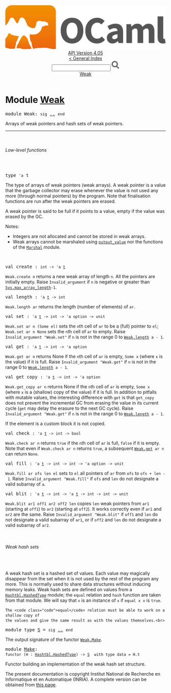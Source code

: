 <!-- ((! set title API !)) ((! set documentation !)) ((! set api !)) ((! set nobreadcrumb !)) -->
<div class="api"><header><nav class="toc brand"><a class="brand" href="https://ocaml.org/"><img src="colour-logo-gray.svg" class="svg" alt="OCaml"></a></nav><nav class="toc"><div class="toc_version"><a href="/docs" id="version-select">API Version 4.05</a></div><a href="index.html">&lt; General Index</a><div class="api_search"><input type="text" name="apisearch" id="api_search" oninput="mySearch(false);" onkeypress="this.oninput();" onclick="this.oninput();" onpaste="this.oninput();">
<img src="search_icon.svg" alt="Search" class="svg" onclick="mySearch(false)"></div>
<div id="search_results"></div><div class="toc_title"><a href="#top">Weak</a></div><ul></ul></nav></header>

<h1>Module <a href="type_Weak.html">Weak</a></h1>

<pre><span class="keyword">module</span> Weak: <code class="code"><span class="keyword">sig</span></code> <a href="Weak.html">..</a> <code class="code"><span class="keyword">end</span></code></pre><div class="info module top">
Arrays of weak pointers and hash sets of weak pointers.<br>
</div>
<hr width="100%">
<br>
<h6 id="6_Lowlevelfunctions">Low-level functions</h6><br>

<pre><span id="TYPEt"><span class="keyword">type</span> <code class="type">'a</code> t</span> </pre>
<div class="info ">
The type of arrays of weak pointers (weak arrays).  A weak
   pointer is a value that the garbage collector may erase whenever
   the value is not used any more (through normal pointers) by the
   program.  Note that finalisation functions are run after the
   weak pointers are erased.
<p>

   A weak pointer is said to be full if it points to a value,
   empty if the value was erased by the GC.
</p><p>

   Notes:</p><ul>
<li>Integers are not allocated and cannot be stored in weak arrays.</li>
<li>Weak arrays cannot be marshaled using <a href="Pervasives.html#VALoutput_value"><code class="code">output_value</code></a>
     nor the functions of the <a href="Marshal.html"><code class="code"><span class="constructor">Marshal</span></code></a> module.</li>
</ul>
<br>
</div>


<pre><span id="VALcreate"><span class="keyword">val</span> create</span> : <code class="type">int -&gt; 'a <a href="Weak.html#TYPEt">t</a></code></pre><div class="info ">
<code class="code"><span class="constructor">Weak</span>.create&nbsp;n</code> returns a new weak array of length <code class="code">n</code>.
   All the pointers are initially empty.  Raise <code class="code"><span class="constructor">Invalid_argument</span></code>
   if <code class="code">n</code> is negative or greater than <a href="Sys.html#VALmax_array_length"><code class="code"><span class="constructor">Sys</span>.max_array_length</code></a><code class="code">-1</code>.<br>
</div>

<pre><span id="VALlength"><span class="keyword">val</span> length</span> : <code class="type">'a <a href="Weak.html#TYPEt">t</a> -&gt; int</code></pre><div class="info ">
<code class="code"><span class="constructor">Weak</span>.length&nbsp;ar</code> returns the length (number of elements) of
   <code class="code">ar</code>.<br>
</div>

<pre><span id="VALset"><span class="keyword">val</span> set</span> : <code class="type">'a <a href="Weak.html#TYPEt">t</a> -&gt; int -&gt; 'a option -&gt; unit</code></pre><div class="info ">
<code class="code"><span class="constructor">Weak</span>.set&nbsp;ar&nbsp;n&nbsp;(<span class="constructor">Some</span>&nbsp;el)</code> sets the <code class="code">n</code>th cell of <code class="code">ar</code> to be a
   (full) pointer to <code class="code">el</code>; <code class="code"><span class="constructor">Weak</span>.set&nbsp;ar&nbsp;n&nbsp;<span class="constructor">None</span></code> sets the <code class="code">n</code>th
   cell of <code class="code">ar</code> to empty.
   Raise <code class="code"><span class="constructor">Invalid_argument</span>&nbsp;<span class="string">"Weak.set"</span></code> if <code class="code">n</code> is not in the range
   0 to <a href="Weak.html#VALlength"><code class="code"><span class="constructor">Weak</span>.length</code></a><code class="code">&nbsp;a&nbsp;-&nbsp;1</code>.<br>
</div>

<pre><span id="VALget"><span class="keyword">val</span> get</span> : <code class="type">'a <a href="Weak.html#TYPEt">t</a> -&gt; int -&gt; 'a option</code></pre><div class="info ">
<code class="code"><span class="constructor">Weak</span>.get&nbsp;ar&nbsp;n</code> returns None if the <code class="code">n</code>th cell of <code class="code">ar</code> is
   empty, <code class="code"><span class="constructor">Some</span>&nbsp;x</code> (where <code class="code">x</code> is the value) if it is full.
   Raise <code class="code"><span class="constructor">Invalid_argument</span>&nbsp;<span class="string">"Weak.get"</span></code> if <code class="code">n</code> is not in the range
   0 to <a href="Weak.html#VALlength"><code class="code"><span class="constructor">Weak</span>.length</code></a><code class="code">&nbsp;a&nbsp;-&nbsp;1</code>.<br>
</div>

<pre><span id="VALget_copy"><span class="keyword">val</span> get_copy</span> : <code class="type">'a <a href="Weak.html#TYPEt">t</a> -&gt; int -&gt; 'a option</code></pre><div class="info ">
<code class="code"><span class="constructor">Weak</span>.get_copy&nbsp;ar&nbsp;n</code> returns None if the <code class="code">n</code>th cell of <code class="code">ar</code> is
   empty, <code class="code"><span class="constructor">Some</span>&nbsp;x</code> (where <code class="code">x</code> is a (shallow) copy of the value) if
   it is full.
   In addition to pitfalls with mutable values, the interesting
   difference with <code class="code">get</code> is that <code class="code">get_copy</code> does not prevent
   the incremental GC from erasing the value in its current cycle
   (<code class="code">get</code> may delay the erasure to the next GC cycle).
   Raise <code class="code"><span class="constructor">Invalid_argument</span>&nbsp;<span class="string">"Weak.get"</span></code> if <code class="code">n</code> is not in the range
   0 to <a href="Weak.html#VALlength"><code class="code"><span class="constructor">Weak</span>.length</code></a><code class="code">&nbsp;a&nbsp;-&nbsp;1</code>.
<p>

   If the element is a custom block it is not copied.<br>
</p></div>

<pre><span id="VALcheck"><span class="keyword">val</span> check</span> : <code class="type">'a <a href="Weak.html#TYPEt">t</a> -&gt; int -&gt; bool</code></pre><div class="info ">
<code class="code"><span class="constructor">Weak</span>.check&nbsp;ar&nbsp;n</code> returns <code class="code"><span class="keyword">true</span></code> if the <code class="code">n</code>th cell of <code class="code">ar</code> is
   full, <code class="code"><span class="keyword">false</span></code> if it is empty.  Note that even if <code class="code"><span class="constructor">Weak</span>.check&nbsp;ar&nbsp;n</code>
   returns <code class="code"><span class="keyword">true</span></code>, a subsequent <a href="Weak.html#VALget"><code class="code"><span class="constructor">Weak</span>.get</code></a><code class="code">&nbsp;ar&nbsp;n</code> can return <code class="code"><span class="constructor">None</span></code>.<br>
</div>

<pre><span id="VALfill"><span class="keyword">val</span> fill</span> : <code class="type">'a <a href="Weak.html#TYPEt">t</a> -&gt; int -&gt; int -&gt; 'a option -&gt; unit</code></pre><div class="info ">
<code class="code"><span class="constructor">Weak</span>.fill&nbsp;ar&nbsp;ofs&nbsp;len&nbsp;el</code> sets to <code class="code">el</code> all pointers of <code class="code">ar</code> from
   <code class="code">ofs</code> to <code class="code">ofs&nbsp;+&nbsp;len&nbsp;-&nbsp;1</code>.  Raise <code class="code"><span class="constructor">Invalid_argument</span>&nbsp;<span class="string">"Weak.fill"</span></code>
   if <code class="code">ofs</code> and <code class="code">len</code> do not designate a valid subarray of <code class="code">a</code>.<br>
</div>

<pre><span id="VALblit"><span class="keyword">val</span> blit</span> : <code class="type">'a <a href="Weak.html#TYPEt">t</a> -&gt; int -&gt; 'a <a href="Weak.html#TYPEt">t</a> -&gt; int -&gt; int -&gt; unit</code></pre><div class="info ">
<code class="code"><span class="constructor">Weak</span>.blit&nbsp;ar1&nbsp;off1&nbsp;ar2&nbsp;off2&nbsp;len</code> copies <code class="code">len</code> weak pointers
   from <code class="code">ar1</code> (starting at <code class="code">off1</code>) to <code class="code">ar2</code> (starting at <code class="code">off2</code>).
   It works correctly even if <code class="code">ar1</code> and <code class="code">ar2</code> are the same.
   Raise <code class="code"><span class="constructor">Invalid_argument</span>&nbsp;<span class="string">"Weak.blit"</span></code> if <code class="code">off1</code> and <code class="code">len</code> do
   not designate a valid subarray of <code class="code">ar1</code>, or if <code class="code">off2</code> and <code class="code">len</code>
   do not designate a valid subarray of <code class="code">ar2</code>.<br>
</div>
<br>
<h6 id="6_Weakhashsets">Weak hash sets</h6><br>
<br>
A weak hash set is a hashed set of values.  Each value may
    magically disappear from the set when it is not used by the
    rest of the program any more.  This is normally used to share
    data structures without inducing memory leaks.
    Weak hash sets are defined on values from a <a href="Hashtbl.HashedType.html"><code class="code"><span class="constructor">Hashtbl</span>.<span class="constructor">HashedType</span></code></a>
    module; the <code class="code">equal</code> relation and <code class="code">hash</code> function are taken from that
    module.  We will say that <code class="code">v</code> is an instance of <code class="code">x</code> if <code class="code">equal&nbsp;x&nbsp;v</code>
    is <code class="code"><span class="keyword">true</span></code>.
<p>

    The <code class="code">equal</code> relation must be able to work on a shallow copy of
    the values and give the same result as with the values themselves.<br>

</p><pre><span class="keyword">module type</span> <a href="Weak.S.html">S</a> = <code class="code"><span class="keyword">sig</span></code> <a href="Weak.S.html">..</a> <code class="code"><span class="keyword">end</span></code></pre><div class="info">
The output signature of the functor <a href="Weak.Make.html"><code class="code"><span class="constructor">Weak</span>.<span class="constructor">Make</span></code></a>.
</div>

<pre><span class="keyword">module</span> <a href="Weak.Make.html">Make</a>: <div class="sig_block"><code class="code"><span class="keyword">functor</span>&nbsp;(</code><code class="code"><span class="constructor">H</span></code><code class="code">&nbsp;:&nbsp;</code><code class="type"><a href="Hashtbl.HashedType.html">Hashtbl.HashedType</a></code><code class="code">)&nbsp;<span class="keywordsign">-&gt;</span>&nbsp;</code><code class="type"><a href="Weak.S.html">S</a></code><code class="type">  with type data = H.t</code></div></pre><div class="info">
Functor building an implementation of the weak hash set structure.
</div>
<div class="copyright">The present documentation is copyright Institut National de Recherche en Informatique et en Automatique (INRIA). A complete version can be obtained from <a href="http://caml.inria.fr/pub/docs/manual-ocaml/">this page</a>.</div></div>